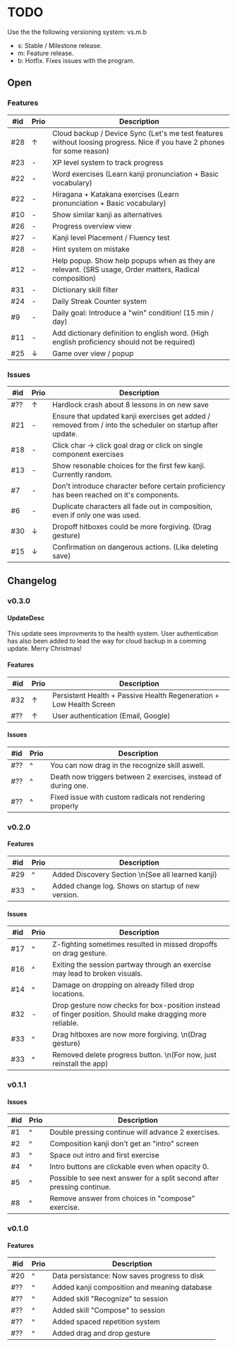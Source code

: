# TODO

Use the the following versioning system: vs.m.b

- s: Stable / Milestone release.
- m: Feature release.
- b: Hotfix. Fixes issues with the program.

## Open

### Features

| #id | Prio | Description                                                                                                             |
| --- | ---- | ----------------------------------------------------------------------------------------------------------------------- |
| #28 | ↑    | Cloud backup / Device Sync (Let's me test features without loosing progress. Nice if you have 2 phones for some reason) |
| #23 | -    | XP level system to track progress                                                                                       |
| #22 | -    | Word exercises (Learn kanji pronunciation + Basic vocabulary)                                                           |
| #22 | -    | Hiragana + Katakana exercises (Learn pronunciation + Basic vocabulary)                                                  |
| #10 | -    | Show similar kanji as alternatives                                                                                      |
| #26 | -    | Progress overview view                                                                                                  |
| #27 | -    | Kanji level Placement / Fluency test                                                                                    |
| #28 | -    | Hint system on mistake                                                                                                  |
| #12 | -    | Help popup. Show help popups when as they are relevant. (SRS usage, Order matters, Radical  composition)                |
| #31 | -    | Dictionary skill filter                                                                                                 |
| #24 | -    | Daily Streak Counter system                                                                                             |
| #9  | -    | Daily goal: Introduce a "win" condition! (15 min / day)                                                                 |
| #11 | -    | Add dictionary definition to english word. (High english proficiency should not be required)                            |
| #25 | ↓    | Game over view / popup                                                                                                  |

### Issues

| #id | Prio | Description                                                                                                |
| --- | ---- | ---------------------------------------------------------------------------------------------------------- |
| #?? | ↑    | Hardlock crash about 8 lessons in on new save                                                              |
| #21 | -    | Ensure that updated kanji exercises get added / removed from / into the scheduler on startup after update. |
| #18 | -    | Click char -> click goal drag or click on single component exercises                                       |
| #13 | -    | Show resonable choices for the first few kanji. Currently random.                                          |
| #7  | -    | Don't introduce character before certain proficiency has been reached on it's components.                  |
| #6  | -    | Duplicate characters all fade out in composition, even if only one was used.                               |
| #30 | ↓    | Dropoff hitboxes could be more forgiving. (Drag gesture)                                                   |
| #15 | ↓    | Confirmation on dangerous actions. (Like deleting save)                                                    |

## Changelog

### v0.3.0

#### UpdateDesc

This update sees improvments to the health system. User authentication has also been added to
lead the way for cloud backup in a comming update. Merry Christmas!

#### Features

| #id | Prio | Description                                                         |
| --- | ---- | ------------------------------------------------------------------- |
| #32 | ↑    | Persistent Health + Passive Health Regeneration + Low Health Screen |
| #?? | ↑    | User authentication (Email, Google)                                 |

#### Issues

| #id | Prio | Description                                                    |
| --- | ---- | -------------------------------------------------------------- |
| #?? | ^    | You can now drag in the recognize skill aswell.                |
| #?? | ^    | Death now triggers between 2 exercises, instead of during one. |
| #?? | ^    | Fixed issue with custom radicals not rendering properly        |

### v0.2.0

#### Features

| #id | Prio | Description                                        |
| --- | ---- | -------------------------------------------------- |
| #29 | ^    | Added Discovery Section \n(See all learned kanji)  |
| #33 | ^    | Added change log. Shows on startup of new version. |

#### Issues

| #id | Prio | Description                                                                                              |
| --- | ---- | -------------------------------------------------------------------------------------------------------- |
| #17 | ^    | Z-fighting sometimes resulted in missed dropoffs on drag gesture.                                        |
| #16 | ^    | Exiting the session partway through an exercise may lead to broken visuals.                              |
| #14 | ^    | Damage on dropping on already filled drop locations.                                                     |
| #32 | -    | Drop gesture now checks for box-position instead of finger position. Should make dragging more reliable. |
| #33 | ^    | Drag hitboxes are now more forgiving. \n(Drag gesture)                                                   |
| #33 | ^    | Removed delete progress button. \n(For now, just reinstall the app)                                      |

### v0.1.1

#### Issues

| #id | Prio | Description                                                             |
| --- | ---- | ----------------------------------------------------------------------- |
| #1  | ^    | Double pressing continue will advance 2 exercises.                      |
| #2  | ^    | Composition kanji don't get an "intro" screen                           |
| #3  | ^    | Space out intro and first exercise                                      |
| #4  | ^    | Intro buttons are clickable even when opacity 0.                        |
| #5  | ^    | Possible to see next answer for a split second after pressing continue. |
| #8  | ^    | Remove answer from choices in "compose" exercise.                       |

### v0.1.0

#### Features

| #id | Prio | Description                                  |
| --- | ---- | -------------------------------------------- |
| #20 | ^    | Data persistance: Now saves progress to disk |
| #?? | ^    | Added kanji composition and meaning database |
| #?? | ^    | Added skill "Recognize" to session           |
| #?? | ^    | Added skill "Compose" to session             |
| #?? | ^    | Added spaced repetition system               |
| #?? | ^    | Added drag and drop gesture                  |

